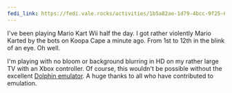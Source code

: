 ```yaml
---
fedi_link: https://fedi.vale.rocks/activities/1b5a82ae-1d79-4bcc-9f25-6d5ef0b11ff6
---
```


I've been playing Mario Kart Wii half the day. I got rather violently Mario Karted by the bots on Koopa Cape a minute ago. From 1st to 12th in the blink of an eye. Oh well.

I'm playing with no bloom or background blurring in HD on my rather large TV with an Xbox controller. Of course, this wouldn't be possible without the excellent [Dolphin emulator](https://dolphin-emu.org). A huge thanks to all who have contributed to emulation.
